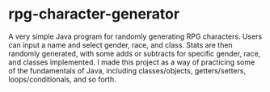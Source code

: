 # rpg-character-generator
A very simple Java program for randomly generating RPG characters. Users can input a name and select gender, race, and class. Stats are then randomly generated, with some adds or subtracts for specific gender, race, and classes implemented. I made this project as a way of practicing some of the fundamentals of Java, including classes/objects, getters/setters, loops/conditionals, and so forth.
